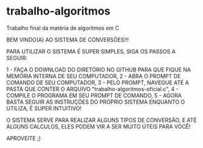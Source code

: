 # trabalho-algoritmos
 Trabalho final da matéria de algoritmos em C

BEM VINDO(A) AO SISTEMA DE CONVERSÕES!!!

PARA UTILIZAR O SISTEMA É SUPER SIMPLES, SIGA OS PASSOS A SEGUIR:

1 - FAÇA O DOWNLOAD DO DIRETÓRIO NO GITHUB PARA QUE FIQUE NA MEMÓRIA INTERNA DE SEU COMPUTADOR,
2 - ABRA O PROMPT DE COMANDO DE SEU COMPUTADOR, 
3 - PELO PROMPT, NAVEGUE ATÉ A PASTA QUE CONTER O ARQUIVO "trabalho-algoritmos-oficial.c",
4 - COMPILE O PROGRAMA EM SEU PROMPT DE COMANDO,
5 - AGORA BASTA SEGUIR AS INSTRUÇÕES DO PRÓPRIO SISTEMA ENQUANTO O UTILIZA, É SUPER INTUITIVO!

O SISTEMA SERVE PARA REALIZAR ALGUNS TIPOS DE CONVERSÃO, E ATÉ ALGUNS CALCULOS, ELES PODEM VIR A SER MUITO ÚTEIS PARA VOCÊ! 

APROVEITE ;)
 

